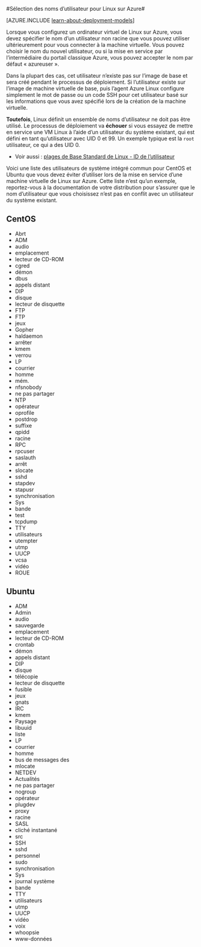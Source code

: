 <properties 
    pageTitle="Sélection des noms d’utilisateur pour Linux | Microsoft Azure" 
    description="Apprenez à sélectionner des noms d’utilisateur pour une machine virtuelle Linux dans Azure." 
    services="virtual-machines-linux" 
    documentationCenter="" 
    authors="szarkos" 
    manager="timlt" 
    editor=""
    tags="azure-service-management,azure-resource-manager" />

<tags 
    ms.service="virtual-machines-linux" 
    ms.workload="infrastructure-services" 
    ms.tgt_pltfrm="vm-linux" 
    ms.devlang="na" 
    ms.topic="article" 
    ms.date="10/17/2016" 
    ms.author="szark"/>



#<a name="selecting-user-names-for-linux-on-azure"></a>Sélection des noms d’utilisateur pour Linux sur Azure#

[AZURE.INCLUDE [learn-about-deployment-models](../../includes/learn-about-deployment-models-both-include.md)]

Lorsque vous configurez un ordinateur virtuel de Linux sur Azure, vous devez spécifier le nom d’un utilisateur non racine que vous pouvez utiliser ultérieurement pour vous connecter à la machine virtuelle. Vous pouvez choisir le nom du nouvel utilisateur, ou si la mise en service par l’intermédiaire du portail classique Azure, vous pouvez accepter le nom par défaut « azureuser ».

Dans la plupart des cas, cet utilisateur n’existe pas sur l’image de base et sera créé pendant le processus de déploiement. Si l’utilisateur existe sur l’image de machine virtuelle de base, puis l’agent Azure Linux configure simplement le mot de passe ou un code SSH pour cet utilisateur basé sur les informations que vous avez spécifié lors de la création de la machine virtuelle.

**Toutefois**, Linux définit un ensemble de noms d’utilisateur ne doit pas être utilisé. Le processus de déploiement va **échouer** si vous essayez de mettre en service une VM Linux à l’aide d’un utilisateur du système existant, qui est défini en tant qu’utilisateur avec UID 0 et 99. Un exemple typique est la `root` utilisateur, ce qui a des UID 0.

 - Voir aussi : [plages de Base Standard de Linux - ID de l’utilisateur](http://refspecs.linuxfoundation.org/LSB_4.1.0/LSB-Core-generic/LSB-Core-generic/uidrange.html)

Voici une liste des utilisateurs de système intégré commun pour CentOS et Ubuntu que vous devez éviter d’utiliser lors de la mise en service d’une machine virtuelle de Linux sur Azure. Cette liste n’est qu’un exemple, reportez-vous à la documentation de votre distribution pour s’assurer que le nom d’utilisateur que vous choisissez n’est pas en conflit avec un utilisateur du système existant.


## <a name="centos"></a>CentOS
- Abrt
- ADM
- audio
- emplacement
- lecteur de CD-ROM
- cgred
- démon
- dbus
- appels distant
- DIP
- disque
- lecteur de disquette
- FTP
- FTP
- jeux
- Gopher
- haldaemon
- arrêter
- kmem
- verrou
- LP
- courrier
- homme
- mém.
- nfsnobody
- ne pas partager
- NTP
- opérateur
- oprofile
- postdrop
- suffixe
- qpidd
- racine
- RPC
- rpcuser
- saslauth
- arrêt
- slocate
- sshd
- stapdev
- stapusr
- synchronisation
- Sys
- bande
- test
- tcpdump
- TTY
- utilisateurs
- utempter
- utmp
- UUCP
- vcsa
- vidéo
- ROUE


## <a name="ubuntu"></a>Ubuntu
- ADM
- Admin
- audio
- sauvegarde
- emplacement
- lecteur de CD-ROM
- crontab
- démon
- appels distant
- DIP
- disque
- télécopie
- lecteur de disquette
- fusible
- jeux
- gnats
- IRC
- kmem
- Paysage
- libuuid
- liste
- LP
- courrier
- homme
- bus de messages des
- mlocate
- NETDEV
- Actualités
- ne pas partager
- nogroup
- opérateur
- plugdev
- proxy
- racine
- SASL
- cliché instantané
- src
- SSH
- sshd
- personnel
- sudo
- synchronisation
- Sys
- journal système
- bande
- TTY
- utilisateurs
- utmp
- UUCP
- vidéo
- voix
- whoopsie
- www-données

 